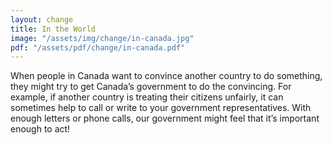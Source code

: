 ```yaml
---
layout: change
title: In the World
image: "/assets/img/change/in-canada.jpg"
pdf: "/assets/pdf/change/in-canada.pdf"
---
```


When people in Canada want to convince another country to do something, they might try to get Canada’s government to do the convincing. For example, if another country is treating their citizens unfairly, it can sometimes help to call or write to your government representatives. With enough letters or phone calls, our government might feel that it’s important enough to act!